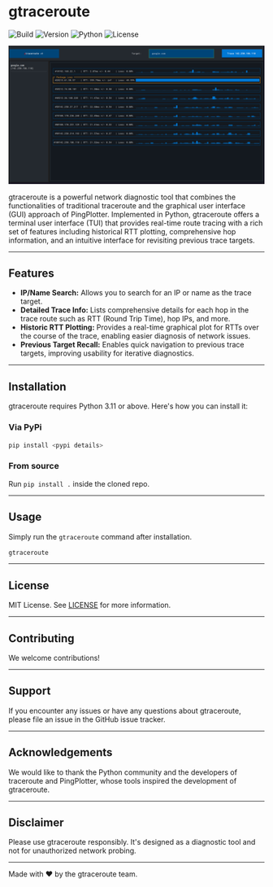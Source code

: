 # gtraceroute

![Build](https://img.shields.io/badge/build-passing-brightgreen)
![Version](https://img.shields.io/badge/version-0.1.0-blue)
![Python](https://img.shields.io/badge/Python-3.11-blue)
![License](https://img.shields.io/badge/License-MIT-green.svg)

![gtraceroute screenshot](banner.png)

gtraceroute is a powerful network diagnostic tool that combines the functionalities of traditional traceroute and the graphical user interface (GUI) approach of PingPlotter. Implemented in Python, gtraceroute offers a terminal user interface (TUI) that provides real-time route tracing with a rich set of features including historical RTT plotting, comprehensive hop information, and an intuitive interface for revisiting previous trace targets.

---

## Features

- **IP/Name Search:** Allows you to search for an IP or name as the trace target.
- **Detailed Trace Info:** Lists comprehensive details for each hop in the trace route such as RTT (Round Trip Time), hop IPs, and more.
- **Historic RTT Plotting:** Provides a real-time graphical plot for RTTs over the course of the trace, enabling easier diagnosis of network issues.
- **Previous Target Recall:** Enables quick navigation to previous trace targets, improving usability for iterative diagnostics.

---


## Installation

gtraceroute requires Python 3.11 or above. Here's how you can install it:

### Via PyPi

```bash
pip install <pypi details>
```
### From source

Run `pip install .` inside the cloned repo.

---

## Usage

Simply run the `gtraceroute` command after installation.
```bash
gtraceroute
```

---

## License

MIT License. See [LICENSE](LICENSE) for more information.

---

## Contributing

We welcome contributions!

---

## Support

If you encounter any issues or have any questions about gtraceroute, please file an issue in the GitHub issue tracker.

---

## Acknowledgements

We would like to thank the Python community and the developers of traceroute and PingPlotter, whose tools inspired the development of gtraceroute.

---

## Disclaimer

Please use gtraceroute responsibly. It's designed as a diagnostic tool and not for unauthorized network probing.

---

Made with :heart: by the gtraceroute team.
